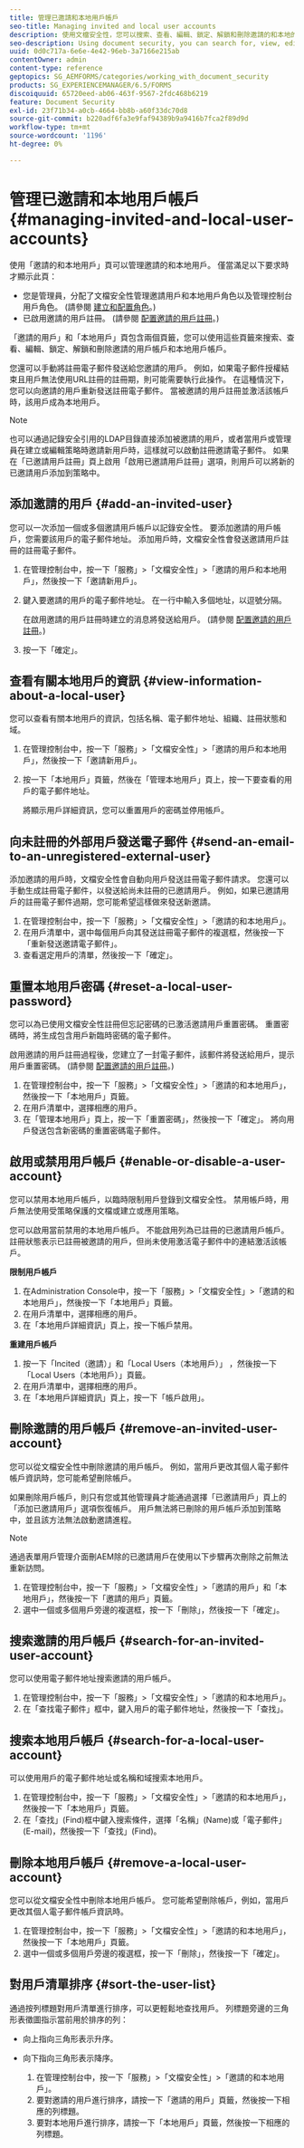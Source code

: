 ```yaml
---
title: 管理已邀請和本地用戶帳戶
seo-title: Managing invited and local user accounts
description: 使用文檔安全性，您可以搜索、查看、編輯、鎖定、解鎖和刪除邀請的和本地的用戶帳戶。
seo-description: Using document security, you can search for, view, edit, lock, unlock, and delete invited and local user accounts.
uuid: 0d0c717a-6e6e-4e42-96eb-3a7166e215ab
contentOwner: admin
content-type: reference
geptopics: SG_AEMFORMS/categories/working_with_document_security
products: SG_EXPERIENCEMANAGER/6.5/FORMS
discoiquuid: 65720eed-ab06-463f-9567-2fdc468b6219
feature: Document Security
exl-id: 23f71b34-a0cb-4664-bb8b-a60f33dc70d8
source-git-commit: b220adf6fa3e9faf94389b9a9416b7fca2f89d9d
workflow-type: tm+mt
source-wordcount: '1196'
ht-degree: 0%

---
```


# 管理已邀請和本地用戶帳戶 {#managing-invited-and-local-user-accounts}

使用「邀請的和本地用戶」頁可以管理邀請的和本地用戶。 僅當滿足以下要求時才顯示此頁：

* 您是管理員，分配了文檔安全性管理邀請用戶和本地用戶角色以及管理控制台用戶角色。 (請參閱 [建立和配置角色](/help/forms/using/admin-help/creating-configuring-roles.md#creating-and-configuring-roles)。)
* 已啟用邀請的用戶註冊。 (請參閱 [配置邀請的用戶註冊](/help/forms/using/admin-help/configuring-client-server-options.md#configuring-invited-user-registration)。)

「邀請的用戶」和「本地用戶」頁包含兩個頁籤，您可以使用這些頁籤來搜索、查看、編輯、鎖定、解鎖和刪除邀請的用戶帳戶和本地用戶帳戶。

您還可以手動將註冊電子郵件發送給您邀請的用戶。 例如，如果電子郵件授權結束且用戶無法使用URL註冊的註冊期，則可能需要執行此操作。 在這種情況下，您可以向邀請的用戶重新發送註冊電子郵件。 當被邀請的用戶註冊並激活該帳戶時，該用戶成為本地用戶。

>[!NOTE]
>
>也可以通過記錄安全引用的LDAP目錄直接添加被邀請的用戶，或者當用戶或管理員在建立或編輯策略時邀請新用戶時，這樣就可以啟動註冊邀請電子郵件。 如果在「已邀請用戶註冊」頁上啟用「啟用已邀請用戶註冊」選項，則用戶可以將新的已邀請用戶添加到策略中。

## 添加邀請的用戶 {#add-an-invited-user}

您可以一次添加一個或多個邀請用戶帳戶以記錄安全性。 要添加邀請的用戶帳戶，您需要該用戶的電子郵件地址。 添加用戶時，文檔安全性會發送邀請用戶註冊的註冊電子郵件。

1. 在管理控制台中，按一下「服務」>「文檔安全性」>「邀請的用戶和本地用戶」，然後按一下「邀請新用戶」。
1. 鍵入要邀請的用戶的電子郵件地址。 在一行中輸入多個地址，以逗號分隔。

   在啟用邀請的用戶註冊時建立的消息將發送給用戶。 (請參閱 [配置邀請的用戶註冊](/help/forms/using/admin-help/configuring-client-server-options.md#configuring-invited-user-registration)。)

1. 按一下「確定」。

## 查看有關本地用戶的資訊 {#view-information-about-a-local-user}

您可以查看有關本地用戶的資訊，包括名稱、電子郵件地址、組織、註冊狀態和域。

1. 在管理控制台中，按一下「服務」>「文檔安全性」>「邀請的用戶和本地用戶」，然後按一下「邀請新用戶」。
1. 按一下「本地用戶」頁籤，然後在「管理本地用戶」頁上，按一下要查看的用戶的電子郵件地址。

   將顯示用戶詳細資訊，您可以重置用戶的密碼並停用帳戶。

## 向未註冊的外部用戶發送電子郵件 {#send-an-email-to-an-unregistered-external-user}

添加邀請的用戶時，文檔安全性會自動向用戶發送註冊電子郵件請求。 您還可以手動生成註冊電子郵件，以發送給尚未註冊的已邀請用戶。 例如，如果已邀請用戶的註冊電子郵件過期，您可能希望這樣做來發送新邀請。

1. 在管理控制台中，按一下「服務」>「文檔安全性」>「邀請的和本地用戶」。
1. 在用戶清單中，選中每個用戶向其發送註冊電子郵件的複選框，然後按一下「重新發送邀請電子郵件」。
1. 查看選定用戶的清單，然後按一下「確定」。

## 重置本地用戶密碼 {#reset-a-local-user-password}

您可以為已使用文檔安全性註冊但忘記密碼的已激活邀請用戶重置密碼。 重置密碼時，將生成包含用戶新臨時密碼的電子郵件。

啟用邀請的用戶註冊過程後，您建立了一封電子郵件，該郵件將發送給用戶，提示用戶重置密碼。 (請參閱 [配置邀請的用戶註冊](/help/forms/using/admin-help/configuring-client-server-options.md#configuring-invited-user-registration)。)

1. 在管理控制台中，按一下「服務」>「文檔安全性」>「邀請的和本地用戶」，然後按一下「本地用戶」頁籤。
1. 在用戶清單中，選擇相應的用戶。
1. 在「管理本地用戶」頁上，按一下「重置密碼」，然後按一下「確定」。 將向用戶發送包含新密碼的重置密碼電子郵件。

## 啟用或禁用用戶帳戶 {#enable-or-disable-a-user-account}

您可以禁用本地用戶帳戶，以臨時限制用戶登錄到文檔安全性。 禁用帳戶時，用戶無法使用受策略保護的文檔或建立或應用策略。

您可以啟用當前禁用的本地用戶帳戶。 不能啟用列為已註冊的已邀請用戶帳戶。 註冊狀態表示已註冊被邀請的用戶，但尚未使用激活電子郵件中的連結激活該帳戶。

**限制用戶帳戶**

1. 在Administration Console中，按一下「服務」>「文檔安全性」>「邀請的和本地用戶」，然後按一下「本地用戶」頁籤。
1. 在用戶清單中，選擇相應的用戶。
1. 在「本地用戶詳細資訊」頁上，按一下帳戶禁用。

**重建用戶帳戶**

1. 按一下「Incited（邀請）」和「Local Users（本地用戶）」 ，然後按一下「Local Users（本地用戶）」頁籤。
1. 在用戶清單中，選擇相應的用戶。
1. 在「本地用戶詳細資訊」頁上，按一下「帳戶啟用」。

## 刪除邀請的用戶帳戶 {#remove-an-invited-user-account}

您可以從文檔安全性中刪除邀請的用戶帳戶。 例如，當用戶更改其個人電子郵件帳戶資訊時，您可能希望刪除帳戶。

如果刪除用戶帳戶，則只有您或其他管理員才能通過選擇「已邀請用戶」頁上的「添加已邀請用戶」選項恢復帳戶。 用戶無法將已刪除的用戶帳戶添加到策略中，並且該方法無法啟動邀請進程。

>[!NOTE]
>
>通過表單用戶管理介面刪AEM除的已邀請用戶在使用以下步驟再次刪除之前無法重新訪問。

1. 在管理控制台中，按一下「服務」>「文檔安全性」>「邀請的用戶」和「本地用戶」，然後按一下「邀請的用戶」頁籤。
1. 選中一個或多個用戶旁邊的複選框，按一下「刪除」，然後按一下「確定」。

## 搜索邀請的用戶帳戶 {#search-for-an-invited-user-account}

您可以使用電子郵件地址搜索邀請的用戶帳戶。

1. 在管理控制台中，按一下「服務」>「文檔安全性」>「邀請的和本地用戶」。
1. 在「查找電子郵件」框中，鍵入用戶的電子郵件地址，然後按一下「查找」。

## 搜索本地用戶帳戶 {#search-for-a-local-user-account}

可以使用用戶的電子郵件地址或名稱和域搜索本地用戶。

1. 在管理控制台中，按一下「服務」>「文檔安全性」>「邀請的和本地用戶」，然後按一下「本地用戶」頁籤。
1. 在「查找」(Find)框中鍵入搜索條件，選擇「名稱」(Name)或「電子郵件」(E-mail)，然後按一下「查找」(Find)。

## 刪除本地用戶帳戶 {#remove-a-local-user-account}

您可以從文檔安全性中刪除本地用戶帳戶。 您可能希望刪除帳戶，例如，當用戶更改其個人電子郵件帳戶資訊時。

1. 在管理控制台中，按一下「服務」>「文檔安全性」>「邀請的和本地用戶」，然後按一下「本地用戶」頁籤。
1. 選中一個或多個用戶旁邊的複選框，按一下「刪除」，然後按一下「確定」。

## 對用戶清單排序 {#sort-the-user-list}

通過按列標題對用戶清單進行排序，可以更輕鬆地查找用戶。 列標題旁邊的三角形表徵圖指示當前用於排序的列：

* 向上指向三角形表示升序。
* 向下指向三角形表示降序。

   1. 在管理控制台中，按一下「服務」>「文檔安全性」>「邀請的和本地用戶」。
   1. 要對邀請的用戶進行排序，請按一下「邀請的用戶」頁籤，然後按一下相應的列標題。
   1. 要對本地用戶進行排序，請按一下「本地用戶」頁籤，然後按一下相應的列標題。
